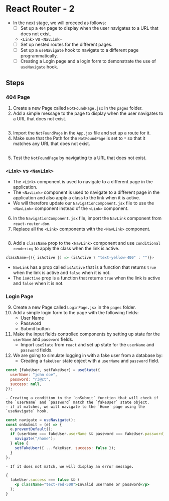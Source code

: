 # React Router - 2

- In the next stage, we will proceed as follows:
  - [ ] Set up a `404` page to display when the user navigates to a URL that does not exist.
  - `<Link>` vs `<NavLink>`
  - [ ] Set up nested routes for the different pages.
  - [ ] Set up a `useNavigate` hook to navigate to a different page programmatically.
  - [ ] Creating a Login page and a login form to demonstrate the use of `useNavigate` hook.

## Steps

### 404 Page

1. Create a new Page called `NotFoundPage.jsx` in the `pages` folder.
2. Add a simple message to the page to display when the user navigates to a URL that does not exist.

```jsx

```

3. Import the `NotFoundPage` in the `App.jsx` file and set up a route for it.
4. Make sure that the Path for the `NotFoundPage` is set to `*` so that it matches any URL that does not exist.

```jsx

```

5. Test the `NotFoundPage` by navigating to a URL that does not exist.

### `<Link>` vs `<NavLink>`

- The `<Link>` component is used to navigate to a different page in the application.
- The `<NavLink>` component is used to navigate to a different page in the application and also apply a class to the link when it is active.
- We will therefore update our `NavigationComponent.jsx` file to use the `<NavLink>` component instead of the `<Link>` component.

6. In the `NavigationComponent.jsx` file, import the `NavLink` component from `react-router-dom`.
7. Replace all the `<Link>` components with the `<NavLink>` component.

```jsx

```

8. Add a `className` prop to the `<NavLink>` component and use `conditional rendering` to apply the class when the link is active.

```jsx
className={({ isActive }) => (isActive ? "text-yellow-400" : "")}>
```

- `NavLink` has a prop called `isActive` that is a function that returns `true` when the link is active and `false` when it is not.
- The `isActive` prop is a function that returns `true` when the link is active and `false` when it is not.

### Login Page

9. Create a new Page called `LoginPage.jsx` in the `pages` folder.
10. Add a simple login form to the page with the following fields:
    - User Name
    - Password
    - Submit button
11. Make the input fields controlled components by setting up state for the `userName` and `password` fields.
    - Import `useState` from `react` and set up state for the `userName` and `password` fields.
12. We are going to simulate logging in with a fake user from a database by:
    - Creating a `fakeUser` state object with a `userName` and `password` field.

```javascript
const [fakeUser, setFakeUser] = useState({
  userName: "john doe",
  password: "r3@ct",
  success: null,
});
```

    - Creating a condition in the `onSubmit` function that will check if the `userName` and `password` match the `fakeUser` state object.
    - if it matches, we will navigate to the `Home` page using the `useNavigate` hook.

```javascript
const navigate = useNavigate();
const onSubmit = (e) => {
  e.preventDefault();
  if (userName === fakeUser.userName && password === fakeUser.password) {
    navigate("/home");
  } else {
    setFakeUser({ ...fakeUser, success: false });
  }
};
```

    - If it does not match, we will display an error message.

```jsx
{
  fakeUser.success === false && (
    <p className="text-red-500">Invalid username or password</p>
  );
}
```
